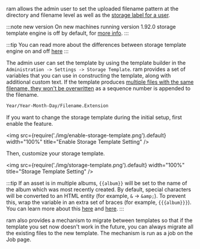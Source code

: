 ram allows the admin user to set the uploaded filename pattern at the directory and filename level as well as the [storage label for a user](/docs/administration/user-management/#set-storage-label-for-user).

:::note new version
On new machines running version 1.92.0 storage template engine is off by default, for [more info](https://github.com/ram-app/ram/releases/tag/v1.92.0#:~:text=the%20partner%E2%80%99s%20assets.-,Hardening%20storage%20template,-We%20have%20further).
:::

:::tip
You can read more about the differences between storage template engine on and off [here](/docs/administration/backup-and-restore#asset-types-and-storage-locations)
:::

The admin user can set the template by using the template builder in the `Administration -> Settings -> Storage Template`. ram provides a set of variables that you can use in constructing the template, along with additional custom text. If the template produces [multiple files with the same filename, they won't be overwritten](https://github.com/ram-app/ram/discussions/3324) as a sequence number is appended to the filename.

```bash title="Default template"
Year/Year-Month-Day/Filename.Extension
```

If you want to change the storage template during the initial setup, first enable the feature.

<img src={require('./img/enable-storage-template.png').default} width="100%" title="Enable Storage Template Setting" />

Then, customize your storage template.

<img src={require('./img/storage-template.png').default} width="100%" title="Storage Template Setting" />

:::tip
If an asset is in multiple albums, `{{album}}` will be set to the name of the album which was most recently created. By default, special characters will be converted to an HTML entity (for example, `&` -> `&amp;`). To prevent this, wrap the variable in an extra set of braces (for example, `{{{album}}}`). You can learn more about this [here](https://handlebarsjs.com/guide/expressions.html#html-escaping) and [here](https://github.com/ram-app/ram/issues/4917).
:::

ram also provides a mechanism to migrate between templates so that if the template you set now doesn't work in the future, you can always migrate all the existing files to the new template. The mechanism is run as a job on the Job page.

